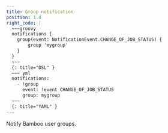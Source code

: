 ```yaml
---
title: Group notification
position: 1.4
right_code: |
  ~~~groovy
  notifications {
    group(event: NotificationEvent.CHANGE_OF_JOB_STATUS) {
        group 'mygroup'
    }
  }
  ~~~
  {: title="DSL" }
  ~~~ yml
  notifications:
    - !group
      event: !event CHANGE_OF_JOB_STATUS
      group: mygroup
  ~~~
  {: title="YAML" }
---
```

Notify Bamboo user groups.